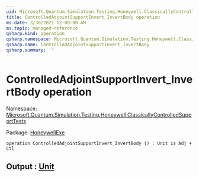 ```yaml
---
uid: Microsoft.Quantum.Simulation.Testing.Honeywell.ClassicallyControlledSupportTests.ControlledAdjointSupportInvert_InvertBody
title: ControlledAdjointSupportInvert_InvertBody operation
ms.date: 3/30/2021 12:00:00 AM
ms.topic: managed-reference
qsharp.kind: operation
qsharp.namespace: Microsoft.Quantum.Simulation.Testing.Honeywell.ClassicallyControlledSupportTests
qsharp.name: ControlledAdjointSupportInvert_InvertBody
qsharp.summary: ''
---
```


# ControlledAdjointSupportInvert_InvertBody operation

Namespace: [Microsoft.Quantum.Simulation.Testing.Honeywell.ClassicallyControlledSupportTests](xref:Microsoft.Quantum.Simulation.Testing.Honeywell.ClassicallyControlledSupportTests)

Package: [HoneywellExe](https://nuget.org/packages/HoneywellExe)




```qsharp
operation ControlledAdjointSupportInvert_InvertBody () : Unit is Adj + Ctl
```


## Output : [Unit](xref:microsoft.quantum.lang-ref.unit)

